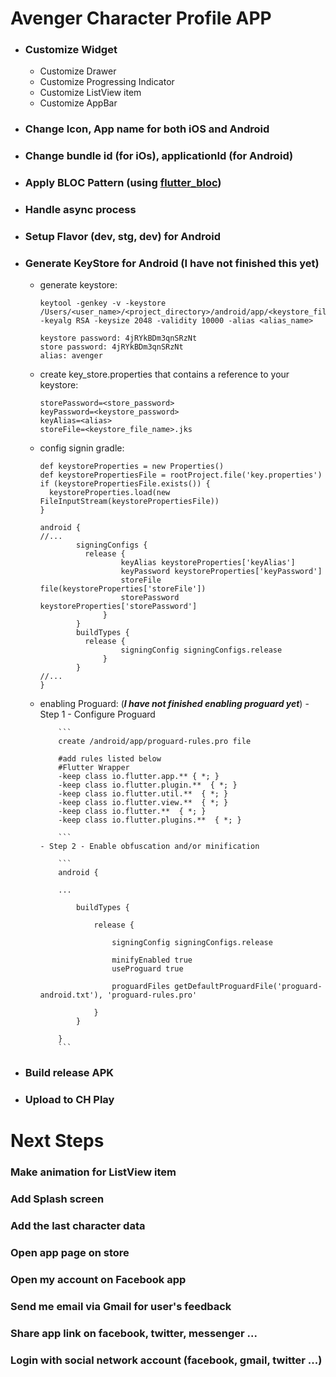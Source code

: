 # Avenger Character Profile APP



- ### Customize Widget

  - Customize Drawer
  - Customize Progressing Indicator
  - Customize ListView item
  - Customize AppBar
 
- ### Change Icon, App name for both iOS and Android
- ### Change bundle id (for iOs), applicationId (for Android)
- ### Apply BLOC Pattern (using [flutter_bloc](https://pub.dev/packages/flutter_bloc))
- ### Handle async process
- ### Setup Flavor (dev, stg, dev) for Android
- ### Generate KeyStore for Android (I have not finished this yet)
  - generate keystore:
  
	  ```
	  keytool -genkey -v -keystore /Users/<user_name>/<project_directory>/android/app/<keystore_file_name>.jks -keyalg RSA -keysize 2048 -validity 10000 -alias <alias_name>
	  
	  keystore password: 4jRYkBDm3qnSRzNt
	  store password: 4jRYkBDm3qnSRzNt
	  alias: avenger
	  ```
	  
  - create key_store.properties that contains a reference to your keystore:
	  
	  ```
	  storePassword=<store_password>
	  keyPassword=<keystore_password>
	  keyAlias=<alias>
	  storeFile=<keystore_file_name>.jks
	  ```
	  
  - config signin gradle:
  
	  ```
	  def keystoreProperties = new Properties()
	  def keystorePropertiesFile = rootProject.file('key.properties')
	  if (keystorePropertiesFile.exists()) {
	    keystoreProperties.load(new FileInputStream(keystorePropertiesFile))
	  }
	  
	  android {
	  //...
			  signingConfigs {
			  	release {
		        		keyAlias keystoreProperties['keyAlias']
		        		keyPassword keystoreProperties['keyPassword']
		        		storeFile file(keystoreProperties['storeFile'])
				       	storePassword keystoreProperties['storePassword']
		    		}
		      }
			  buildTypes {
			  	release {
			       		signingConfig signingConfigs.release
			    	}
			  }
	  //...
	  }
	  ```
	  
  - enabling Proguard: (***I have not finished enabling proguard yet***)
  		- Step 1 - Configure Proguard
	  
		  	```
		  	create /android/app/proguard-rules.pro file
		  	
		  	#add rules listed below
		  	#Flutter Wrapper
		  	-keep class io.flutter.app.** { *; }
		  	-keep class io.flutter.plugin.**  { *; }
		  	-keep class io.flutter.util.**  { *; }
		  	-keep class io.flutter.view.**  { *; }
		  	-keep class io.flutter.**  { *; }
		  	-keep class io.flutter.plugins.**  { *; }
		  	
		  	```
  		- Step 2 - Enable obfuscation and/or minification
		
			```
			android {
	
	    	...
	
			    buildTypes {
			
			        release {
			
			            signingConfig signingConfigs.release
			
			            minifyEnabled true
			            useProguard true
			
			            proguardFiles getDefaultProguardFile('proguard-android.txt'), 'proguard-rules.pro'
			
			        }
			    }
			    
			}
			```
		
- ### Build release APK
- ### Upload to CH Play

# Next Steps

### Make animation for ListView item
### Add Splash screen
### Add the last character data
### Open app page on store
### Open my account on Facebook app
### Send me email via Gmail for user's feedback
### Share app link on facebook, twitter, messenger ...
### Login with social network account (facebook, gmail, twitter ...)


